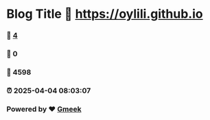 # Blog Title :link: https://oylili.github.io 
### :page_facing_up: [4](https://oylili.github.io/tag.html) 
### :speech_balloon: 0 
### :hibiscus: 4598 
### :alarm_clock: 2025-04-04 08:03:07 
### Powered by :heart: [Gmeek](https://github.com/Meekdai/Gmeek)

